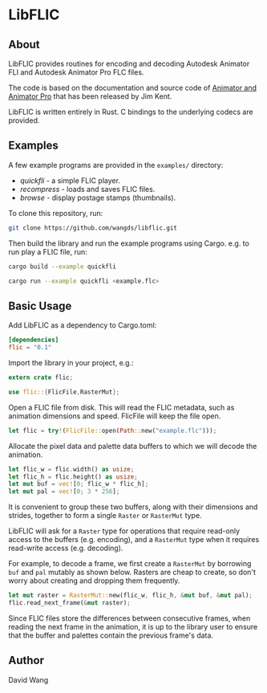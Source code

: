 
LibFLIC
=======


About
-----

LibFLIC provides routines for encoding and decoding Autodesk Animator
FLI and Autodesk Animator Pro FLC files.

The code is based on the documentation and source code of
[Animator and Animator Pro](https://github.com/AnimatorPro/Animator-Pro)
that has been released by Jim Kent.

LibFLIC is written entirely in Rust.  C bindings to the underlying
codecs are provided.


Examples
--------

A few example programs are provided in the `examples/` directory:

* _quickfli_ - a simple FLIC player.
* _recompress_ - loads and saves FLIC files.
* _browse_ - display postage stamps (thumbnails).

To clone this repository, run:

```sh
git clone https://github.com/wangds/libflic.git
```

Then build the library and run the example programs using Cargo.
e.g. to run play a FLIC file, run:

```sh
cargo build --example quickfli

cargo run --example quickfli <example.flc>
```


Basic Usage
-----------

Add LibFLIC as a dependency to Cargo.toml:

```toml
[dependencies]
flic = "0.1"
```

Import the library in your project, e.g.:

```rust
extern crate flic;

use flic::{FlicFile,RasterMut};
```

Open a FLIC file from disk.  This will read the FLIC metadata, such as
animation dimensions and speed.  FlicFile will keep the file open.

```rust
let flic = try!(FlicFile::open(Path::new("example.flc")));
```

Allocate the pixel data and palette data buffers to which we will
decode the animation.

```rust
let flic_w = flic.width() as usize;
let flic_h = flic.height() as usize;
let mut buf = vec![0; flic_w * flic_h];
let mut pal = vec![0; 3 * 256];
```

It is convenient to group these two buffers, along with their
dimensions and strides, together to form a single `Raster` or
`RasterMut` type.

LibFLIC will ask for a `Raster` type for operations that require
read-only access to the buffers (e.g. encoding), and a `RasterMut`
type when it requires read-write access (e.g. decoding).

For example, to decode a frame, we first create a `RasterMut` by
borrowing `buf` and `pal` mutably as shown below.  Rasters are cheap
to create, so don't worry about creating and dropping them frequently.

```rust
let mut raster = RasterMut::new(flic_w, flic_h, &mut buf, &mut pal);
flic.read_next_frame(&mut raster);
```

Since FLIC files store the differences between consecutive frames,
when reading the next frame in the animation, it is up to the library
user to ensure that the buffer and palettes contain the previous
frame's data.


Author
------

David Wang
